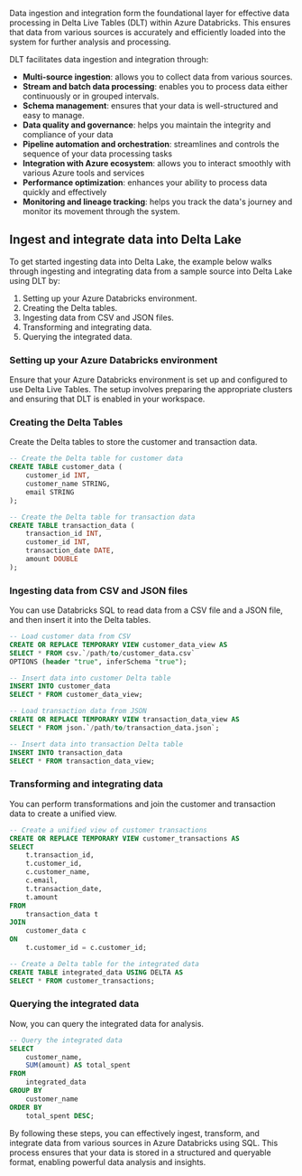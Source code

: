 Data ingestion and integration form the foundational layer for effective data processing in Delta Live Tables (DLT) within Azure Databricks. This ensures that data from various sources is accurately and efficiently loaded into the system for further analysis and processing. 

DLT facilitates data ingestion and integration through:

- **Multi-source ingestion**: allows you to collect data from various sources.
- **Stream and batch data processing**: enables you to process data either continuously or in grouped intervals.
- **Schema management**: ensures that your data is well-structured and easy to manage.
- **Data quality and governance**: helps you maintain the integrity and compliance of your data
- **Pipeline automation and orchestration**: streamlines and controls the sequence of your data processing tasks
- **Integration with Azure ecosystem**: allows you to interact smoothly with various Azure tools and services
- **Performance optimization**: enhances your ability to process data quickly and effectively
- **Monitoring and lineage tracking**: helps you track the data's journey and monitor its movement through the system.

## Ingest and integrate data into Delta Lake
To get started ingesting data into Delta Lake, the example below walks through ingesting and integrating data from a sample source into Delta Lake using DLT by:

1. Setting up your Azure Databricks environment.
1. Creating the Delta tables.
1. Ingesting data from CSV and JSON files.
1. Transforming and integrating data.
1. Querying the integrated data.

### Setting up your Azure Databricks environment
Ensure that your Azure Databricks environment is set up and configured to use Delta Live Tables. The setup involves preparing the appropriate clusters and ensuring that DLT is enabled in your workspace.

### Creating the Delta Tables
Create the Delta tables to store the customer and transaction data.

```sql
-- Create the Delta table for customer data
CREATE TABLE customer_data (
    customer_id INT,
    customer_name STRING,
    email STRING
);

-- Create the Delta table for transaction data
CREATE TABLE transaction_data (
    transaction_id INT,
    customer_id INT,
    transaction_date DATE,
    amount DOUBLE
);
```

### Ingesting data from CSV and JSON files
You can use Databricks SQL to read data from a CSV file and a JSON file, and then insert it into the Delta tables.

```sql
-- Load customer data from CSV
CREATE OR REPLACE TEMPORARY VIEW customer_data_view AS
SELECT * FROM csv.`/path/to/customer_data.csv`
OPTIONS (header "true", inferSchema "true");

-- Insert data into customer Delta table
INSERT INTO customer_data
SELECT * FROM customer_data_view;

-- Load transaction data from JSON
CREATE OR REPLACE TEMPORARY VIEW transaction_data_view AS
SELECT * FROM json.`/path/to/transaction_data.json`;

-- Insert data into transaction Delta table
INSERT INTO transaction_data
SELECT * FROM transaction_data_view;
```

### Transforming and integrating data
You can perform transformations and join the customer and transaction data to create a unified view.

```sql
-- Create a unified view of customer transactions
CREATE OR REPLACE TEMPORARY VIEW customer_transactions AS
SELECT
    t.transaction_id,
    t.customer_id,
    c.customer_name,
    c.email,
    t.transaction_date,
    t.amount
FROM
    transaction_data t
JOIN
    customer_data c
ON
    t.customer_id = c.customer_id;

-- Create a Delta table for the integrated data
CREATE TABLE integrated_data USING DELTA AS
SELECT * FROM customer_transactions;
```

### Querying the integrated data

Now, you can query the integrated data for analysis.

```sql
-- Query the integrated data
SELECT
    customer_name,
    SUM(amount) AS total_spent
FROM
    integrated_data
GROUP BY
    customer_name
ORDER BY
    total_spent DESC;
```

By following these steps, you can effectively ingest, transform, and integrate data from various sources in Azure Databricks using SQL. This process ensures that your data is stored in a structured and queryable format, enabling powerful data analysis and insights.
